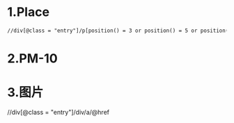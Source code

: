 # 1.Place

```xml
//div[@class = "entry"]/p[position() = 3 or position() = 5 or position() = 7 or position() = 9 or position() = 11 or position() = 13]/text()[2]
```



# 2.PM-10



# 3.图片

//div[@class = "entry"]/div/a/@href

